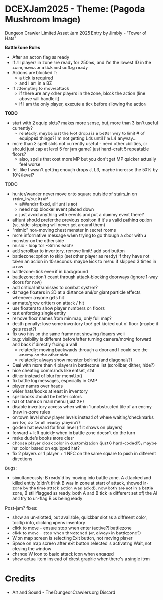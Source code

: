 DCEXJam2025 - Theme: (Pagoda Mushroom Image)
============================

Dungeon Crawler Limited Asset Jam 2025 Entry by Jimbly - "Tower of Hats"

**BattleZone Rules**
* After an action flag as ready
* If all players in zone are ready for 250ms, and I'm the lowest ID in the zone, execute a tick and unflag ready
* Actions are blocked if:
  * a tick is required
  * and I am in a BZ
* If attempting to move/attack
  * if there are any other players in the zone, block the action (line above will handle it)
  * if I am the only player, execute a tick before allowing the action

**TODO**
* start with 2 equip slots?  makes more sense, but, more than 3 isn't useful currently?
  * relatedly, maybe just the loot drops is a better way to limit # of equipped things? I'm not getting L4s until I'm L4 anyway...
* more than 3 spell slots not currently useful - need other abilities, or should just cap at level 5 for jam game? just hand-craft 5 repeatable floors?
  * also, spells that cost more MP but you don't get MP quicker actually feel worse
* felt like I wasn't getting enough drops at L3, maybe increase the 50% by 10%/level?

TODO
* hunter/wander never move onto square outside of stairs_in on stairs_in/out itself
  * aiWander fixed, aiHunt is not
  * need nop blocker event placed down
  * just avoid anything with events and put a dummy event there?
* aiHunt should prefer the previous position if it's a valid pathing option (so, side-stepping will never get around them)
* "mimic" non-moving chest monster in secret rooms
* more informative message when trying to go through a door with a monster on the other side
* music - loop for ~3mins each?
* add scrollbar to inventory, remove limit? add sort button
* battlezone: option to skip (set other player as ready) if they have not taken an action in 10 seconds; maybe kick to menu if skipped 3 times in a row
* battlezone: tick even if in background
* battlezone: don't count through attack-blocking doorways (ignore 1-way doors for now)
* add critical hits/misses to combat system?
* damage floaters in 3D at a distance and/or giant particle effects whenever anyone gets hit
* animate/grow critters on attack / hit
* use floaters to show player numbers on floors
* test enforcing single entity
* remove floor names from minimap, only full map?
* death penalty: lose some inventory too? get kicked out of floor (maybe it gets reset?)
* fix two hits on the same frame not showing floaters well
* bug: visibility is different before/after turning camera/moving forward and back if directly facing a wall
  * relatedly: moving backwards through a door and I could see the enemy on the other side
  * relatedly: always show monster behind (and diagonals?)
* Deal with more than 4 players in battlezone list (scrollbar, dither, hide?)
* hide cheating commands like entset, stat
* dither instead of blur for menuUp()
* fix battle log messages, especially in OMP
* player names over heads
* wider hats/books at least in inventory
* spellbooks should be better colors
* hall of fame on main menu (just XP)
* disable inventory access when within 1 unobstructed tile of an enemy (new in-zone rules
* on town level show player levels instead of where waiting/checkmarks are (or, do for all nearby players?)
* golden hat reward for final level (if it shows on players)
* forward + left quickly when in battle zone doesn't do the turn
* make dude's books more clear
* choose player cloak color in customization (just 6 hard-coded?); maybe hat color based on equipped hat?
* fix 2 players or 1 player + 1 NPC on the same square to push in different directions

Bugs:
* simultaneously: B ready'd by moving into battle zone. A attacked and killed entity (didn't think B was in zone at start of attack, showed in-zone by the time attack action was ack'd). now both are not in a battle zone, B still flagged as ready.  both A and B tick (a different set of) the AI and try to un-flag B as being ready

Post-jam? fixes:
* show an un-slotted, but available, quickbar slot as a different color, tooltip info, clicking opens inventory
* click to move - ensure stop when enter (active?) battlezone
* click to move - stop when threatened (or, always in battlezone?)
* W on map screen is selecting Exit button, not moving player
* Space on map screen after exit button selected is activating Wait, not closing the window
* change W icon to basic attack icon when engaged
* show actual item instead of chest graphic when there's a single item

Credits
=======

* Art and Sound - The DungeonCrawlers.org Discord
